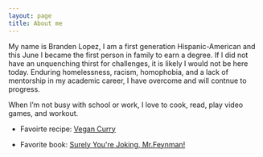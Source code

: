 ```yaml
---
layout: page
title: About me
---
```


My name is Branden Lopez, I am a first generation Hispanic-American and this June I became the first person in family to earn a degree. If I did not have an unquenching thirst for challenges, it is likely I would not be here today. Enduring homelessness, racism, homophobia, and a lack of mentorship in my academic career, I have overcome and will contnue to progress.

When I’m not busy with school or work, I love to cook, read, play video games, and workout. 


- Favoirte recipe: [Vegan Curry](https://www.theendlessmeal.com/creamy-coconut-lentil-curry/)

- Favorite book: [Surely You're Joking, Mr.Feynman!](https://en.wikipedia.org/wiki/Surely_You%27re_Joking,_Mr._Feynman!)
